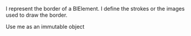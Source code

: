 I represent the border of a BlElement.
I define the strokes or the images used to draw the border.

Use me as an immutable object